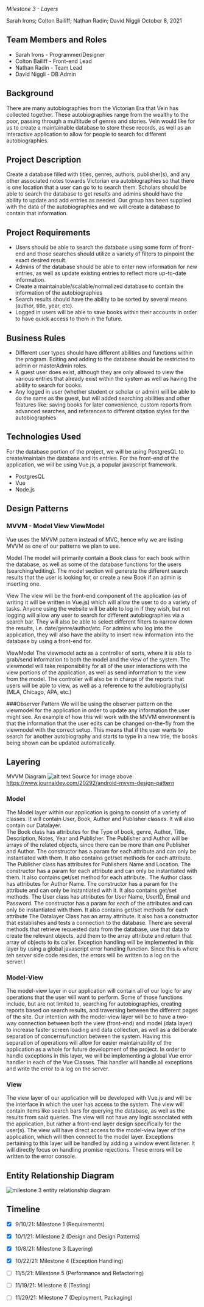 *Milestone 3 - Layers*

Sarah Irons; Colton Bailiff; Nathan Radin; David Niggli
October 8, 2021

## Team Members and Roles
- Sarah Irons - Programmer/Designer
- Colton Bailiff - Front-end Lead
- Nathan Radin - Team Lead
- David Niggli - DB Admin
 
## Background
There are many autobiographies from the Victorian Era that Vein has collected together. These autobiographies range from the wealthy to the poor, passing through a multitude of genres and stories. Vein would like for us to create a maintainable database to store these records, as well as an interactive application to allow for people to search for different autobiographies.

## Project Description
Create a database filled with titles, genres, authors, publisher(s), and any other associated notes towards Victorian era autobiographies so that there is one location that a user can go to to search them.  Scholars should be able to search the database to get results and admins should have the ability to update and add entries as needed.  Our group has been supplied with the data of the autobiographies and we will create a database to contain that information.

## Project Requirements
- Users should be able to search the database using some form of front-end and those searches should utilize a variety of filters to pinpoint the exact desired result.
- Admins of the database should be able to enter new information for new entries, as well as update existing entries to reflect more up-to-date information.
- Create a maintainable/scalable/normalized database to contain the information of the autobiographies
- Search results should have the ability to be sorted by several means (author, title, year, etc).
- Logged in users will be able to save books within their accounts in order to have quick access to them in the future.

## Business Rules
- Different user types should have different abilities and functions within the program.  Editing and adding to the database should be restricted to admin or masterAdmin roles.
- A guest user does exist, although they are only allowed to view the various entries that already exist within the system as well as having the ability to search for books.
- Any logged in user (whether student or scholar or admin) will be able to do the same as the guest, but will added searching abilities and other features like: saving books for later convenience, custom reports from advanced searches, and references to different citation styles for the autobiographies

## Technologies Used
For the database portion of the project, we will be using PostgresQL to create/maintain the database and its entries. For the front-end of the application, we will be using Vue.js, a popular javascript framework.

- PostgresQL
- Vue
- Node.js

## Design Patterns
### MVVM - Model View ViewModel
Vue uses the MVVM pattern instead of MVC, hence why we are listing MVVM as one of our patterns we plan to use.

Model
The model will primarily contain a Book class for each book within the database, as well as some of the database functions for the users (searching/editing). The model section will generate the different search results that the user is looking for, or create a new Book if an admin is inserting one.

View
The view will be the front-end component of the application (as of writing it will be written in Vue.js) which will allow the user to do a variety of tasks. Anyone using the website will be able to log in if they wish, but not logging will allow any user to search for different autobiographies via a search bar. They will also be able to select different filters to narrow down the results, i.e. date/genre/author/etc. For admins who log into the application, they will also have the ability to insert new information into the database by using a front-end for.

ViewModel
The viewmodel acts as a controller of sorts, where it is able to grab/send information to both the model and the view of the system. The viewmodel will take responsibility for all of the user interactions with the view portions of the application, as well as send information to the view from the model. The controller will also be in charge of the reports that users will be able to view, as well as a reference to the autobiography(s) (MLA, Chicago, APA, etc.)

###Observer Pattern
We will be using the observer pattern on the viewmodel for the application in order to update any information the user might see. An example of how this will work with the MVVM environment is that the information that the user edits can be changed on-the-fly from the viewmodel with the correct setup. This means that if the user wants to search for another autobiography and starts to type in a new title, the books being shown can be updated automatically.

## Layering

MVVM Diagram
![alt text](https://cdn.journaldev.com/wp-content/uploads/2018/04/android-mvvm-pattern.png)
Source for image above:
https://www.journaldev.com/20292/android-mvvm-design-pattern

### Model
The Model layer within our application is going to consist of a variety of classes.  It will contain User, Book, Author and Publisher classes. It will also contain our Datalayer.  
The Book class has attributes for the Type of book, genre, Author, Title, Description, Notes, Year and Publisher.  The Publisher and Author will be arrays of the related objects,  since there can be more than one Publisher and Author.  The constructor has a param for each attribute and can only be instantiated with them. It also contains get/set methods for each attribute.    
The Publisher class has attributes for Publishers Name and Location. The constructor has a param for each attribute and can only be instantiated with them. It also contains get/set method for each attribute..
The Author class has attributes for Author Name. The constructor has a param for the attribute and can only be instantiated with it. It also contains get/set methods.
The User class has attributes for User Name, UserID, Email and Password. The constructor has a param for each of the attributes and can only be instantiated with them. It also contains get/set methods for each attribute
The Datalayer Class has an array attribute. It also has a constructor that establishes and tests a connection to the database.  There are several methods that retrieve requested data from the database, use that data to create the relevant objects, add them to the array attribute  and return that array of objects to its caller.
Exception handling will be implemented in this layer by using a global javascript error handling function. Since this is where teh server side code resides, the errors will be written to a log on the server.l   

### Model-View
The model-view layer in our application will contain all of our logic for any operations that the user will want to perform. Some of those functions include, but are not limited to, searching for autobiographies, creating reports based on search results, and traversing between the different pages of the site.
Our intention with the model-view layer will be to have a two-way connection between both the view (front-end) and model (data layer) to increase faster screen loading and data collection, as well as a deliberate separation of concerns/function between the system. Having this separation of operations will allow for easier maintainability of the application as a whole for future development of the project.
In order to handle exceptions in this layer, we will be implementing a global Vue error handler in each of the Vue Classes.  This handler will handle all exceptions and write the error to a log on the server. 

### View
The view layer of our application will be developed with Vue.js and will be the interface in which the user has access to the system. The view will contain items like search bars for querying the database, as well as the results from said queries. The view will not have any logic associated with the application, but rather a front-end layer design specifically for the user(s). The view will have direct access to the model-view layer of the application, which will then connect to the model layer.
Exceptions pertaining to this layer will be handled by adding a window event listener.  It will directly focus on handling promise rejections.  These errors will be written to the error console.


## Entity Relationship Diagram
![milestone 3 entity relationship diagram](/milestone3_erd.PNG "milestone 3 erd")
## Timeline
- [x] 9/10/21: Milestone 1 (Requirements)
- [x] 10/1/21: Milestone 2 (Design and Design Patterns)
- [x] 10/8/21: Milestone 3 (Layering)
- [x] 10/22/21: Milestone 4 (Exception Handling)
- [ ] 11/5/21: Milestone 5 (Performance and Refactoring)
- [ ] 11/19/21: Milestone 6 (Testing)
- [ ] 11/29/21: Milestone 7 (Deployment, Packaging)



